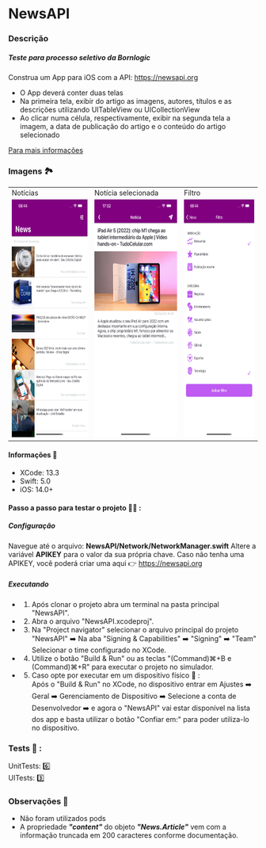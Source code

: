NewsAPI
===================

### Descrição   

##### Teste para processo seletivo da Bornlogic   
Construa um App para iOS com a API: https://newsapi.org   
- O App deverá conter duas telas
- Na primeira tela, exibir do artigo as imagens, autores, títulos e as descrições utilizando UITableView ou UICollectionView
- Ao clicar numa célula, respectivamente, exibir na segunda tela a imagem, a data de publicação do artigo e o conteúdo do artigo selecionado   

 [Para mais informações](https://www.linkedin.com/dms/C4E06AQGXrEs5KyNdcA/messaging-attachmentFile/0/1648063484385?m=AQIXJ9bA6a1uhgAAAX_IO9pqGwvIsOt_ptxsOXszpiFJ1z1sqJIkm2q0bA&ne=1&v=beta&t=TAwTc5WZ34yY-2zfwWImm96sa4zlWLAqq4n7dMT1n6E&lipi=urn%3Ali%3Apage%3Amessaging_thread%3B2700ebde-a71d-4296-ad40-cb7a900d11c7)

### Imagens :national_park:
<table>
  <tr>
    <td>Notícias</td>
     <td>Notícia selecionada</td>
     <td>Filtro</td>
  </tr>
  <tr>
    <td><img src="https://github.com/juniorobici/NewsAPI/blob/master/Imagens/Tela1.png" width=270 height=480></td>
    <td><img src="https://github.com/juniorobici/NewsAPI/blob/master/Imagens/Tela2.png" width=270 height=480></td>
    <td><img src="https://github.com/juniorobici/NewsAPI/blob/master/Imagens/Tela3.png" width=270 height=480></td>
  </tr>
 </table>

#### Informações :apple:   
- XCode: 13.3   
- Swift: 5.0   
- iOS: 14.0+    

#### Passo a passo para testar o projeto :sassy_man: :   

##### Configuração   
Navegue até o arquivo: **NewsAPI/Network/NetworkManager.swift**
Altere a variável **APIKEY** para o valor da sua própria chave.
Caso não tenha uma APIKEY, você poderá criar uma aqui :point_right: https://newsapi.org

##### Executando   
- 1. Após clonar o projeto abra um terminal na pasta principal "NewsAPI".   
- 2. Abra o arquivo "NewsAPI.xcodeproj".   
- 3. Na "Project navigator" selecionar o arquivo principal do projeto "NewsAPI" :arrow_right: Na aba "Signing & Capabilities" :arrow_right: "Signing" :arrow_right: "Team" Selecionar o time configurado no XCode.   
- 4. Utilize o botão "Build & Run" ou as teclas "(Command)⌘+B e (Command)⌘+R" para executar o projeto no simulador.  
- 5. Caso opte por executar em um dispositivo físico :iphone: :   
Após o "Build & Run" no XCode, no dispositivo entrar em Ajustes :arrow_right: Geral :arrow_right: Gerenciamento de Dispositivo :arrow_right: Selecione a conta de Desenvolvedor :arrow_right: e agora o "NewsAPI" vai estar disponível na lista dos app e basta utilizar o botão "Confiar em:" para poder utiliza-lo no dispositivo.  

### Tests :test_tube: :   
UnitTests: :six:   
UITests: :three:   

### Observações :wave:   
 - Não foram utilizados pods   
 - A propriedade ***"content"*** do objeto ***"News.Article"*** vem com a informação truncada em 200 caracteres conforme documentação.
